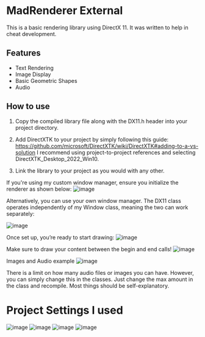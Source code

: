 
# MadRenderer External

This is a basic rendering library using DirectX 11. It was written to help in cheat development. 


## Features

- Text Rendering
- Image Display
- Basic Geometric Shapes
- Audio


## How to use

1. Copy the compiled library file along with the DX11.h header into your project directory.
2. Add DirectXTK to your project by simply following this guide: https://github.com/microsoft/DirectXTK/wiki/DirectXTK#adding-to-a-vs-solution
I recommend using project-to-project references and selecting DirectXTK_Desktop_2022_Win10.

3. Link the library to your project as you would with any other.

If you're using my custom window manager, ensure you initialize the renderer as shown below:
![image](https://github.com/user-attachments/assets/f95a2114-e14f-46bd-85b2-5f60fd903560)

Alternatively, you can use your own window manager. The DX11 class operates independently of my Window class, meaning the two can work separately:

![image](https://github.com/user-attachments/assets/84f1acfb-0bfe-427a-8c47-b8be5c39a87b)

Once set up, you’re ready to start drawing:
![image](https://github.com/user-attachments/assets/a0dce917-f2f3-4fbf-8687-2182429831b8)

Make sure to draw your content between the begin and end calls!
![image](https://github.com/user-attachments/assets/ba9b1c39-c5b4-489f-8e7d-68c99b72b1ab)

Images and Audio example
![image](https://github.com/user-attachments/assets/46647280-79ba-4e4f-8e48-260c15fa15ea)

There is a limit on how many audio files or images you can have. However, you can simply change this in the classes. Just change the max amount in the class and recompile.
Most things should be self-explanatory.

# Project Settings I used
![image](https://github.com/user-attachments/assets/73e56197-703c-4190-a7d6-031e82fa6254)
![image](https://github.com/user-attachments/assets/91c79c4a-fd20-43fc-92e9-a064f1063772)
![image](https://github.com/user-attachments/assets/17430e35-c493-42bd-bf03-2bffb00824bf)
![image](https://github.com/user-attachments/assets/5ea2a5c2-4eb4-45df-a244-ea95bcad2bd3)



